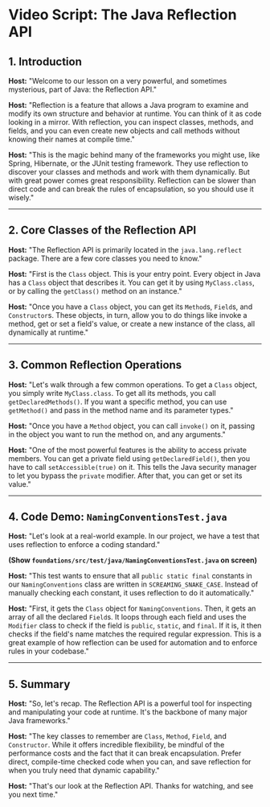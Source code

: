 
# Video Script: The Java Reflection API

## 1. Introduction

**Host:** "Welcome to our lesson on a very powerful, and sometimes mysterious, part of Java: the Reflection API."

**Host:** "Reflection is a feature that allows a Java program to examine and modify its own structure and behavior at runtime. You can think of it as code looking in a mirror. With reflection, you can inspect classes, methods, and fields, and you can even create new objects and call methods without knowing their names at compile time."

**Host:** "This is the magic behind many of the frameworks you might use, like Spring, Hibernate, or the JUnit testing framework. They use reflection to discover your classes and methods and work with them dynamically. But with great power comes great responsibility. Reflection can be slower than direct code and can break the rules of encapsulation, so you should use it wisely."

---

## 2. Core Classes of the Reflection API

**Host:** "The Reflection API is primarily located in the `java.lang.reflect` package. There are a few core classes you need to know."

**Host:** "First is the `Class` object. This is your entry point. Every object in Java has a `Class` object that describes it. You can get it by using `MyClass.class`, or by calling the `getClass()` method on an instance."

**Host:** "Once you have a `Class` object, you can get its `Method`s, `Field`s, and `Constructor`s. These objects, in turn, allow you to do things like invoke a method, get or set a field's value, or create a new instance of the class, all dynamically at runtime."

---

## 3. Common Reflection Operations

**Host:** "Let's walk through a few common operations. To get a `Class` object, you simply write `MyClass.class`. To get all its methods, you call `getDeclaredMethods()`. If you want a specific method, you can use `getMethod()` and pass in the method name and its parameter types."

**Host:** "Once you have a `Method` object, you can call `invoke()` on it, passing in the object you want to run the method on, and any arguments."

**Host:** "One of the most powerful features is the ability to access private members. You can get a private field using `getDeclaredField()`, then you have to call `setAccessible(true)` on it. This tells the Java security manager to let you bypass the `private` modifier. After that, you can get or set its value."

---

## 4. Code Demo: `NamingConventionsTest.java`

**Host:** "Let's look at a real-world example. In our project, we have a test that uses reflection to enforce a coding standard."

**(Show `foundations/src/test/java/NamingConventionsTest.java` on screen)**

**Host:** "This test wants to ensure that all `public static final` constants in our `NamingConventions` class are written in `SCREAMING_SNAKE_CASE`. Instead of manually checking each constant, it uses reflection to do it automatically."

**Host:** "First, it gets the `Class` object for `NamingConventions`. Then, it gets an array of all the declared `Field`s. It loops through each field and uses the `Modifier` class to check if the field is `public`, `static`, and `final`. If it is, it then checks if the field's name matches the required regular expression. This is a great example of how reflection can be used for automation and to enforce rules in your codebase."

---

## 5. Summary

**Host:** "So, let's recap. The Reflection API is a powerful tool for inspecting and manipulating your code at runtime. It's the backbone of many major Java frameworks."

**Host:** "The key classes to remember are `Class`, `Method`, `Field`, and `Constructor`. While it offers incredible flexibility, be mindful of the performance costs and the fact that it can break encapsulation. Prefer direct, compile-time checked code when you can, and save reflection for when you truly need that dynamic capability."

**Host:** "That's our look at the Reflection API. Thanks for watching, and see you next time."
